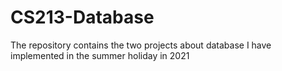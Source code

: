 # CS213-Database
The repository contains the two projects about database I have implemented in the summer holiday in 2021
